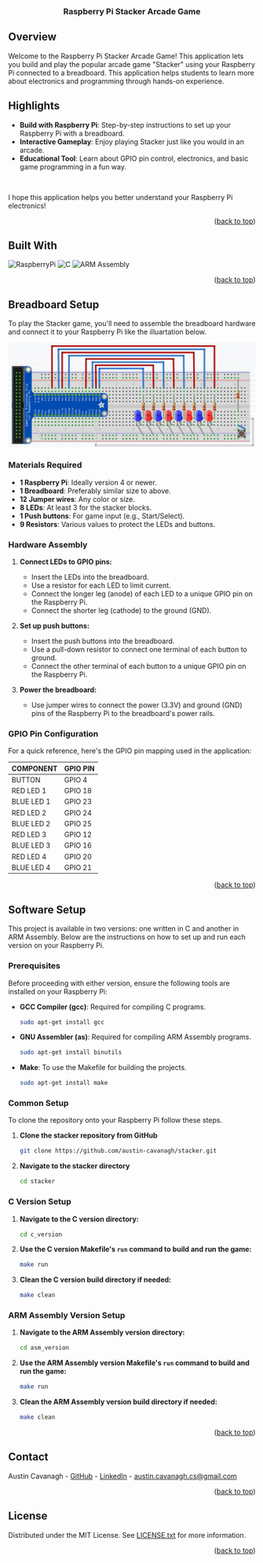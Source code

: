 <div id="readme-top"></div>

<!-- PROJECT TITLE -->

<br />
<div align="center">
  <h3 align="center">Raspberry Pi Stacker Arcade Game</h3>
</div>

<!-- OVERVIEW -->

## Overview

Welcome to the Raspberry Pi Stacker Arcade Game! This application lets you build and play the popular arcade game "Stacker" using your Raspberry Pi connected to a breadboard. This application helps students to learn more about electronics and programming through hands-on experience.

<!-- HIGHLIGHTS -->

## Highlights

- **Build with Raspberry Pi**: Step-by-step instructions to set up your Raspberry Pi with a breadboard.
- **Interactive Gameplay**: Enjoy playing Stacker just like you would in an arcade.
- **Educational Tool**: Learn about GPIO pin control, electronics, and basic game programming in a fun way.

<br>

I hope this application helps you better understand your Raspberry Pi electronics!

<p align="right">(<a href="#readme-top">back to top</a>)</p>

<!-- BUILT WITH -->

## Built With

![RaspberryPi](https://img.shields.io/badge/Raspberry_Pi-C51A4A?style=for-the-badge&logo=raspberrypi)
![C](https://img.shields.io/badge/C-00599C?style=for-the-badge&logo=c&logoColor=white)
![ARM Assembly](https://img.shields.io/badge/ARM_Assembly-007ACC?style=for-the-badge&logo=arm&logoColor=white)

<p align="right">(<a href="#readme-top">back to top</a>)</p>

<!-- BREADBOARD SETUP -->

## Breadboard Setup

To play the Stacker game, you'll need to assemble the breadboard hardware and connect it to your Raspberry Pi like the illuartation below.

![Breadboard Setup](screenshots/breadboard.png)

### Materials Required

- **1 Raspberry Pi**: Ideally version 4 or newer.
- **1 Breadboard**: Preferably similar size to above.
- **12 Jumper wires**: Any color or size.
- **8 LEDs**: At least 3 for the stacker blocks.
- **1 Push buttons**: For game input (e.g., Start/Select).
- **9 Resistors**: Various values to protect the LEDs and buttons.

### Hardware Assembly

1. **Connect LEDs to GPIO pins:**
   - Insert the LEDs into the breadboard.
   - Use a resistor for each LED to limit current.
   - Connect the longer leg (anode) of each LED to a unique GPIO pin on the Raspberry Pi.
   - Connect the shorter leg (cathode) to the ground (GND).

2. **Set up push buttons:**
   - Insert the push buttons into the breadboard.
   - Use a pull-down resistor to connect one terminal of each button to ground.
   - Connect the other terminal of each button to a unique GPIO pin on the Raspberry Pi.

3. **Power the breadboard:**
   - Use jumper wires to connect the power (3.3V) and ground (GND) pins of the Raspberry Pi to the breadboard's power rails.

### GPIO Pin Configuration

For a quick reference, here's the GPIO pin mapping used in the application:

| COMPONENT          | GPIO PIN |
|--------------------|----------|
| BUTTON             | GPIO 4   |
| RED LED 1          | GPIO 18  |
| BLUE LED 1         | GPIO 23  |
| RED LED 2          | GPIO 24  |
| BLUE LED 2         | GPIO 25  |
| RED LED 3          | GPIO 12  |
| BLUE LED 3         | GPIO 16  |
| RED LED 4          | GPIO 20  |
| BLUE LED 4         | GPIO 21  |

<p align="right">(<a href="#readme-top">back to top</a>)</p>

<!-- SOFTWARE SETUP -->

## Software Setup

This project is available in two versions: one written in C and another in ARM Assembly. Below are the instructions on how to set up and run each version on your Raspberry Pi.

<!-- PREREQUISITES -->

### Prerequisites

Before proceeding with either version, ensure the following tools are installed on your Raspberry Pi:

- **GCC Compiler (gcc)**: Required for compiling C programs.
  ```sh
  sudo apt-get install gcc
  ```
  
- **GNU Assembler (as)**: Required for compiling ARM Assembly programs.
  ```sh
  sudo apt-get install binutils
  ```

- **Make**: To use the Makefile for building the projects.
  ```sh
  sudo apt-get install make
  ```

<!-- COMMON SETUP -->

### Common Setup

To clone the repository onto your Raspberry Pi follow these steps.

1. **Clone the stacker repository from GitHub**
   ```sh
   git clone https://github.com/austin-cavanagh/stacker.git
   ```

2. **Navigate to the stacker directory**
   ```sh
   cd stacker
   ```

<!-- C VERSION SETUP -->

### C Version Setup

1. **Navigate to the C version directory:**
   ```sh
   cd c_version
   ```

2. **Use the C version Makefile's `run` command to build and run the game:**
     ```sh
     make run
     ```

3. **Clean the C version build directory if needed:**
     ```sh
     make clean
     ```

<!-- ARM ASSEMBLY VERSION SETUP -->

### ARM Assembly Version Setup

1. **Navigate to the ARM Assembly version directory:**
   ```sh
   cd asm_version
   ```

2. **Use the ARM Assembly version Makefile's `run` command to build and run the game:**
     ```sh
     make run
     ```

3. **Clean the ARM Assembly version build directory if needed:**
     ```sh
     make clean
     ```

<p align="right">(<a href="#readme-top">back to top</a>)</p>

<!-- CONTACT -->

## Contact

Austin Cavanagh - <a href="https://github.com/austin-cavanagh" target="_blank">GitHub</a> - <a href="https://www.linkedin.com/in/austincavanagh/" target="_blank">LinkedIn</a> - austin.cavanagh.cs@gmail.com

<p align="right">(<a href="#readme-top">back to top</a>)</p>

<!-- LICENSE -->

## License

Distributed under the MIT License. See [LICENSE.txt](LICENSE.txt) for more information.

<p align="right">(<a href="#readme-top">back to top</a>)</p>